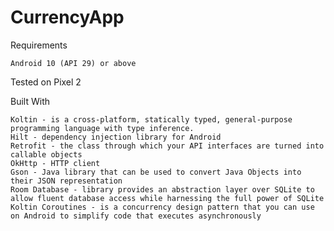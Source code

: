 # CurrencyApp

Requirements

    Android 10 (API 29) or above

Tested on Pixel 2
    
Built With

    Koltin - is a cross-platform, statically typed, general-purpose programming language with type inference.
    Hilt - dependency injection library for Android 
    Retrofit - the class through which your API interfaces are turned into callable objects
    OkHttp - HTTP client
    Gson - Java library that can be used to convert Java Objects into their JSON representation
    Room Database - library provides an abstraction layer over SQLite to allow fluent database access while harnessing the full power of SQLite
    Koltin Coroutines - is a concurrency design pattern that you can use on Android to simplify code that executes asynchronously
    
